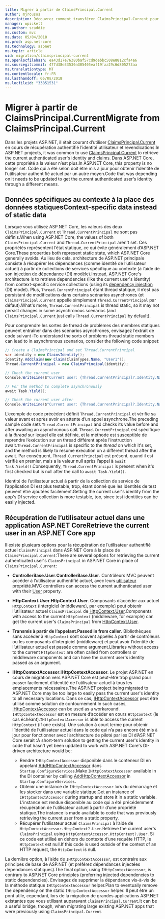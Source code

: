 ```yaml
---
title: Migrer à partir de ClaimsPrincipal.Current
author: mjrousos
description: Découvrez comment transférer ClaimsPrincipal.Current pour extraire l’identité de l’utilisateur authentifié actuel et les revendications dans ASP.NET Core.
manager: wpickett
ms.author: scaddie
ms.custom: mvc
ms.date: 05/04/2018
ms.prod: asp.net-core
ms.technology: aspnet
ms.topic: article
uid: migration/claimsprincipal-current
ms.openlocfilehash: ea43d17e76380baf57cd9debbc508e8812cfa4a6
ms.sourcegitcommit: 477d38e33530a305405eaf19faa29c6d805273aa
ms.translationtype: MT
ms.contentlocale: fr-FR
ms.lasthandoff: 05/08/2018
ms.locfileid: "33851531"
---
```

# <a name="migrate-from-claimsprincipalcurrent"></a><span data-ttu-id="9c1be-103">Migrer à partir de ClaimsPrincipal.Current</span><span class="sxs-lookup"><span data-stu-id="9c1be-103">Migrate from ClaimsPrincipal.Current</span></span>

<span data-ttu-id="9c1be-104">Dans les projets ASP.NET, il était courant d’utiliser [ClaimsPrincipal.Current](/dotnet/api/system.security.claims.claimsprincipal.current) en cours de récupération authentifié l’identité utilisateur et revendications.</span><span class="sxs-lookup"><span data-stu-id="9c1be-104">In ASP.NET projects, it was common to use [ClaimsPrincipal.Current](/dotnet/api/system.security.claims.claimsprincipal.current) to retrieve the current authenticated user's identity and claims.</span></span> <span data-ttu-id="9c1be-105">Dans ASP.NET Core, cette propriété a la valeur n’est plus.</span><span class="sxs-lookup"><span data-stu-id="9c1be-105">In ASP.NET Core, this property is no longer set.</span></span> <span data-ttu-id="9c1be-106">Code qui a été selon doit être mis à jour pour obtenir l’identité de l’utilisateur authentifié actuel par un autre moyen.</span><span class="sxs-lookup"><span data-stu-id="9c1be-106">Code that was depending on it needs to be updated to get the current authenticated user's identity through a different means.</span></span>

## <a name="context-specific-data-instead-of-static-data"></a><span data-ttu-id="9c1be-107">Données spécifiques au contexte à la place des données statiques</span><span class="sxs-lookup"><span data-stu-id="9c1be-107">Context-specific data instead of static data</span></span>

<span data-ttu-id="9c1be-108">Lorsque vous utilisez ASP.NET Core, les valeurs des deux `ClaimsPrincipal.Current` et `Thread.CurrentPrincipal` ne sont pas définis.</span><span class="sxs-lookup"><span data-stu-id="9c1be-108">When using ASP.NET Core, the values of both `ClaimsPrincipal.Current` and `Thread.CurrentPrincipal` aren't set.</span></span> <span data-ttu-id="9c1be-109">Ces propriétés représentent l’état statique, ce qui évite généralement d’ASP.NET Core.</span><span class="sxs-lookup"><span data-stu-id="9c1be-109">These properties both represent static state, which ASP.NET Core generally avoids.</span></span> <span data-ttu-id="9c1be-110">Au lieu de cela, architecture de ASP.NET principale consiste à récupérer les dépendances (comme identité de l’utilisateur actuel) à partir de collections de services spécifique au contexte (à l’aide de son [injection de dépendance](xref:fundamentals/dependency-injection) (DI) modèle).</span><span class="sxs-lookup"><span data-stu-id="9c1be-110">Instead, ASP.NET Core's architecture is to retrieve dependencies (like the current user's identity) from context-specific service collections (using its [dependency injection](xref:fundamentals/dependency-injection) (DI) model).</span></span> <span data-ttu-id="9c1be-111">Plus, `Thread.CurrentPrincipal` étant thread statique, il n’est pas persistant de modifications dans certains scénarios asynchrones (et `ClaimsPrincipal.Current` appelle simplement `Thread.CurrentPrincipal` par défaut).</span><span class="sxs-lookup"><span data-stu-id="9c1be-111">What's more, `Thread.CurrentPrincipal` is thread static, so it may not persist changes in some asynchronous scenarios (and `ClaimsPrincipal.Current` just calls `Thread.CurrentPrincipal` by default).</span></span>

<span data-ttu-id="9c1be-112">Pour comprendre les sortes de thread de problèmes des membres statiques peuvent entraîner dans des scénarios asynchrones, envisagez l’extrait de code suivant :</span><span class="sxs-lookup"><span data-stu-id="9c1be-112">To understand the sorts of problems thread static members can lead to in asynchronous scenarios, consider the following code snippet:</span></span>

```csharp
// Create a ClaimsPrincipal and set Thread.CurrentPrincipal
var identity = new ClaimsIdentity();
identity.AddClaim(new Claim(ClaimTypes.Name, "User1"));
Thread.CurrentPrincipal = new ClaimsPrincipal(identity);

// Check the current user
Console.WriteLine($"Current user: {Thread.CurrentPrincipal?.Identity.Name}");

// For the method to complete asynchronously
await Task.Yield();

// Check the current user after
Console.WriteLine($"Current user: {Thread.CurrentPrincipal?.Identity.Name}");
```

<span data-ttu-id="9c1be-113">L’exemple de code précédent définit `Thread.CurrentPrincipal` et vérifie sa valeur avant et après avoir en attente d’un appel asynchrone.</span><span class="sxs-lookup"><span data-stu-id="9c1be-113">The preceding sample code sets `Thread.CurrentPrincipal` and checks its value before and after awaiting an asynchronous call.</span></span> <span data-ttu-id="9c1be-114">`Thread.CurrentPrincipal` est spécifique à la *thread* sur lequel elle est définie, et la méthode est susceptible de reprendre l’exécution sur un thread différent après l’instruction await.</span><span class="sxs-lookup"><span data-stu-id="9c1be-114">`Thread.CurrentPrincipal` is specific to the *thread* on which it's set, and the method is likely to resume execution on a different thread after the await.</span></span> <span data-ttu-id="9c1be-115">Par conséquent, `Thread.CurrentPrincipal` est présent, quand il est vérifié en premier, mais a la valeur null après l’appel à `await Task.Yield()`.</span><span class="sxs-lookup"><span data-stu-id="9c1be-115">Consequently, `Thread.CurrentPrincipal` is present when it's first checked but is null after the call to `await Task.Yield()`.</span></span>

<span data-ttu-id="9c1be-116">Identité de l’utilisateur actuel à partir de la collection de service de l’application DI est plus testable, trop, étant donné que les identités de test peuvent être ajoutées facilement.</span><span class="sxs-lookup"><span data-stu-id="9c1be-116">Getting the current user's identity from the app's DI service collection is more testable, too, since test identities can be easily injected.</span></span>

## <a name="retrieve-the-current-user-in-an-aspnet-core-app"></a><span data-ttu-id="9c1be-117">Récupération de l’utilisateur actuel dans une application ASP.NET Core</span><span class="sxs-lookup"><span data-stu-id="9c1be-117">Retrieve the current user in an ASP.NET Core app</span></span>

<span data-ttu-id="9c1be-118">Il existe plusieurs options pour la récupération de l’utilisateur authentifié actuel `ClaimsPrincipal` dans ASP.NET Core à la place de `ClaimsPrincipal.Current`:</span><span class="sxs-lookup"><span data-stu-id="9c1be-118">There are several options for retrieving the current authenticated user's `ClaimsPrincipal` in ASP.NET Core in place of `ClaimsPrincipal.Current`:</span></span>

* <span data-ttu-id="9c1be-119">**ControllerBase.User**.</span><span class="sxs-lookup"><span data-stu-id="9c1be-119">**ControllerBase.User**.</span></span> <span data-ttu-id="9c1be-120">Contrôleurs MVC peuvent accéder à l’utilisateur authentifié actuel, avec leurs [utilisateur](/dotnet/api/microsoft.aspnetcore.mvc.controllerbase.user) propriété.</span><span class="sxs-lookup"><span data-stu-id="9c1be-120">MVC controllers can access the current authenticated user with their [User](/dotnet/api/microsoft.aspnetcore.mvc.controllerbase.user) property.</span></span>
* <span data-ttu-id="9c1be-121">**HttpContext.User**.</span><span class="sxs-lookup"><span data-stu-id="9c1be-121">**HttpContext.User**.</span></span> <span data-ttu-id="9c1be-122">Composants d’accéder aux actuel `HttpContext` (intergiciel (middleware), par exemple) peut obtenir l’utilisateur actuel `ClaimsPrincipal` de [HttpContext.User](/dotnet/api/microsoft.aspnetcore.http.httpcontext.user).</span><span class="sxs-lookup"><span data-stu-id="9c1be-122">Components with access to the current `HttpContext` (middleware, for example) can get the current user's `ClaimsPrincipal` from [HttpContext.User](/dotnet/api/microsoft.aspnetcore.http.httpcontext.user).</span></span>
* <span data-ttu-id="9c1be-123">**Transmis à partir de l’appelant**.</span><span class="sxs-lookup"><span data-stu-id="9c1be-123">**Passed in from caller**.</span></span> <span data-ttu-id="9c1be-124">Bibliothèques sans accéder à `HttpContext` sont souvent appelés à partir de contrôleurs ou les composants d’intergiciel (middleware) et peut avoir l’identité de l’utilisateur actuel est passée comme argument.</span><span class="sxs-lookup"><span data-stu-id="9c1be-124">Libraries without access to the current `HttpContext` are often called from controllers or middleware components and can have the current user's identity passed as an argument.</span></span>
* <span data-ttu-id="9c1be-125">**IHttpContextAccessor**.</span><span class="sxs-lookup"><span data-stu-id="9c1be-125">**IHttpContextAccessor**.</span></span> <span data-ttu-id="9c1be-126">Le projet ASP.NET en cours de migration vers ASP.NET Core est peut-être trop grand pour passer facilement d’identité de l’utilisateur actuel à tous les emplacements nécessaires.</span><span class="sxs-lookup"><span data-stu-id="9c1be-126">The ASP.NET project being migrated to ASP.NET Core may be too large to easily pass the current user's identity to all necessary locations.</span></span> <span data-ttu-id="9c1be-127">Dans ce cas, [IHttpContextAccessor](/dotnet/api/microsoft.aspnetcore.http.ihttpcontextaccessor) peut être utilisé comme solution de contournement.</span><span class="sxs-lookup"><span data-stu-id="9c1be-127">In such cases, [IHttpContextAccessor](/dotnet/api/microsoft.aspnetcore.http.ihttpcontextaccessor) can be used as a workaround.</span></span> <span data-ttu-id="9c1be-128">`IHttpContextAccessor` est en mesure d’accéder en cours `HttpContext` (le cas échéant).</span><span class="sxs-lookup"><span data-stu-id="9c1be-128">`IHttpContextAccessor` is able to access the current `HttpContext` (if one exists).</span></span> <span data-ttu-id="9c1be-129">Une solution à court terme pour obtenir l’identité de l’utilisateur actuel dans le code qui n’a pas encore été mis à jour pour fonctionner avec l’architecture de piloté par les DI d’ASP.NET Core serait :</span><span class="sxs-lookup"><span data-stu-id="9c1be-129">A short-term solution to getting the current user's identity in code that hasn't yet been updated to work with ASP.NET Core's DI-driven architecture would be:</span></span>

  * <span data-ttu-id="9c1be-130">Rendre `IHttpContextAccessor` disponible dans le conteneur DI en appelant [AddHttpContextAccessor](https://github.com/aspnet/Hosting/issues/793) dans `Startup.ConfigureServices`.</span><span class="sxs-lookup"><span data-stu-id="9c1be-130">Make `IHttpContextAccessor` available in the DI container by calling [AddHttpContextAccessor](https://github.com/aspnet/Hosting/issues/793) in `Startup.ConfigureServices`.</span></span>
  * <span data-ttu-id="9c1be-131">Obtenir une instance de `IHttpContextAccessor` lors du démarrage et les stocker dans une variable statique.</span><span class="sxs-lookup"><span data-stu-id="9c1be-131">Get an instance of `IHttpContextAccessor` during startup and store it in a static variable.</span></span> <span data-ttu-id="9c1be-132">L’instance est rendue disponible au code qui a été précédemment récupération de l’utilisateur actuel à partir d’une propriété statique.</span><span class="sxs-lookup"><span data-stu-id="9c1be-132">The instance is made available to code that was previously retrieving the current user from a static property.</span></span>
  * <span data-ttu-id="9c1be-133">Récupérer l’utilisateur actuel `ClaimsPrincipal` à l’aide de `HttpContextAccessor.HttpContext?.User`.</span><span class="sxs-lookup"><span data-stu-id="9c1be-133">Retrieve the current user's `ClaimsPrincipal` using `HttpContextAccessor.HttpContext?.User`.</span></span> <span data-ttu-id="9c1be-134">Si ce code est utilisé en dehors du contexte d’une requête HTTP, le `HttpContext` est null.</span><span class="sxs-lookup"><span data-stu-id="9c1be-134">If this code is used outside of the context of an HTTP request, the `HttpContext` is null.</span></span>

<span data-ttu-id="9c1be-135">La dernière option, à l’aide de `IHttpContextAccessor`, est contraire aux principes de base de ASP.NET (et préférez dépendances injectées dépendances statiques).</span><span class="sxs-lookup"><span data-stu-id="9c1be-135">The final option, using `IHttpContextAccessor`, is contrary to ASP.NET Core principles (preferring injected dependencies to static dependencies).</span></span> <span data-ttu-id="9c1be-136">Envisagez de supprimer la dépendance vis-à-vis de la méthode statique `IHttpContextAccessor` helper.</span><span class="sxs-lookup"><span data-stu-id="9c1be-136">Plan to eventually remove the dependency on the static `IHttpContextAccessor` helper.</span></span> <span data-ttu-id="9c1be-137">Il peut être un pont utile, cependant, lors de la migration de grandes applications ASP.NET existantes que vous utilisant auparavant `ClaimsPrincipal.Current`.</span><span class="sxs-lookup"><span data-stu-id="9c1be-137">It can be a useful bridge, though, when migrating large existing ASP.NET apps that were previously using `ClaimsPrincipal.Current`.</span></span>
